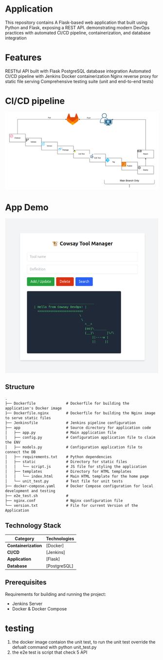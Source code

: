 # Application

This repository contains A Flask-based web application that built using Python and Flask, exposing a REST API.
demonstrating modern DevOps practices with automated CI/CD pipeline, containerization, and database integration

# Features
RESTful API built with Flask
PostgreSQL database integration
Automated CI/CD pipeline with Jenkins
Docker containerization
Nginx reverse proxy for static file serving
Comprehensive testing suite (unit and end-to-end tests)


# CI/CD pipeline

![alt text](./images/ci.cd.png)

# App Demo

![alt text](./images/app.png)

## Structure

```text
.
├── Dockerfile              # Dockerfile for building the application's Docker image 
├── Dockerfile.nginx        # Dockerfile for building the Nginx image to serve static files
├── Jenkinsfile             # Jenkins pipeline configuration
├── app                     # Source directory for application code
│   ├── app.py              # Main application file
│   ├── config.py           # Configuration application file to claim the ENV
│   ├── models.py           # Configuration application file to connect the DB
│   ├── requirements.txt    # Python dependencies
│   ├── static              # Directory for static files
│   │   └── script.js       # JS file for styling the application
│   ├── templates           # Directory for HTML templates
│   │   └── index.html      # Main HTML template for the home page
│   └── unit_test.py        # Test file for unit tests
├── docker-compose.yaml     # Docker Compose configuration for local development and testing
├── e2e_test.sh             # 
├── nginx.conf              # Nginx configuration file
└── version.txt             # File for current Version of the Application 
```

## Technology Stack

| Category             | Technologies   |
| -------------------- | -------------- |
| **Containerization** | [Docker]       |
| **CI/CD**            | [Jenkins]      |
| **Application**      | [Flask]        |
| **Database**         | [PostgreSQL]   |


## Prerequisites

Requirements for building and running the project:

- Jenkins Server
- Docker & Docker Compose 

# testing 

1. the docker image contaion the unit test, to run the unit test override the defualt command with python unit_test.py
2. the e2e test is script that check 5 API 

